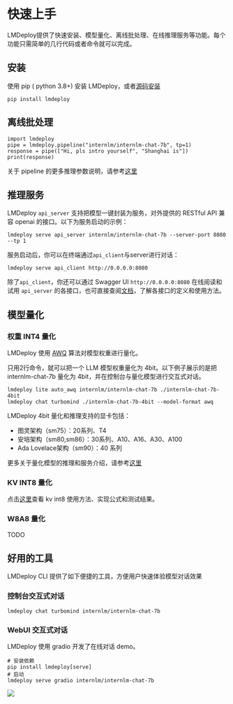 # 快速上手

LMDeploy提供了快速安装、模型量化、离线批处理、在线推理服务等功能。每个功能只需简单的几行代码或者命令就可以完成。

## 安装

使用 pip ( python 3.8+) 安装 LMDeploy，或者[源码安装](./build.md)

```shell
pip install lmdeploy
```

## 离线批处理

```shell
import lmdeploy
pipe = lmdeploy.pipeline("internlm/internlm-chat-7b", tp=1)
response = pipe(["Hi, pls intro yourself", "Shanghai is"])
print(response)
```

关于 pipeline 的更多推理参数说明，请参考[这里](./inference/pipeline.md)

## 推理服务

LMDeploy `api_server` 支持把模型一键封装为服务，对外提供的 RESTful API 兼容 openai 的接口。以下为服务启动的示例：

```shell
lmdeploy serve api_server internlm/internlm-chat-7b --server-port 8080 --tp 1
```

服务启动后，你可以在终端通过`api_client`与server进行对话：

```shell
lmdeploy serve api_client http://0.0.0.0:8080
```

除了`api_client`，你还可以通过 Swagger UI `http://0.0.0.0:8080` 在线阅读和试用 `api_server` 的各接口，也可直接查阅[文档](serving/restful_api.md)，了解各接口的定义和使用方法。

## 模型量化

### 权重 INT4 量化

LMDeploy 使用 [AWQ](https://arxiv.org/abs/2306.00978) 算法对模型权重进行量化。

只用2行命令，就可以把一个 LLM 模型权重量化为 4bit。以下例子展示的是把 internlm-chat-7b 量化为 4bit，并在控制台与量化模型进行交互式对话。

```shell
lmdeploy lite auto_awq internlm/internlm-chat-7b ./internlm-chat-7b-4bit
lmdeploy chat turbomind ./internlm-chat-7b-4bit --model-format awq
```

LMDeploy 4bit 量化和推理支持的显卡包括：

- 图灵架构（sm75）：20系列、T4
- 安培架构（sm80,sm86）：30系列、A10、A16、A30、A100
- Ada Lovelace架构（sm90）：40 系列

更多关于量化模型的推理和服务介绍，请参考[这里](quantization/w4a16.md)

### KV INT8 量化

点击[这里](quantization/kv_int8.md)查看 kv int8 使用方法、实现公式和测试结果。

### W8A8 量化

TODO

## 好用的工具

LMDeploy CLI 提供了如下便捷的工具，方便用户快速体验模型对话效果

### 控制台交互式对话

```shell
lmdeploy chat turbomind internlm/internlm-chat-7b
```

### WebUI 交互式对话

LMDeploy 使用 gradio 开发了在线对话 demo。

```shell
# 安装依赖
pip install lmdeploy[serve]
# 启动
lmdeploy serve gradio internlm/internlm-chat-7b
```

![](https://github.com/InternLM/lmdeploy/assets/67539920/08d1e6f2-3767-44d5-8654-c85767cec2ab)
